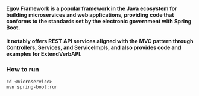 #### Egov Framework is a popular framework in the Java ecosystem for building microservices and web applications, providing code that conforms to the standards set by the electronic government with Spring Boot.

#### It notably offers REST API services aligned with the MVC pattern through Controllers, Services, and ServiceImpls, and also provides code and examples for ExtendVerbAPI.


### How to run

```
cd <microservice>
mvn spring-boot:run
```

